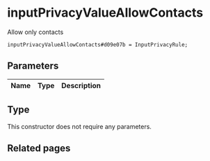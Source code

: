 # inputPrivacyValueAllowContacts
Allow only contacts

```
inputPrivacyValueAllowContacts#d09e07b = InputPrivacyRule;
```

## Parameters
| Name | Type | Description |
| ---- | :----: | ----------- |


## Type
This constructor does not require any parameters.

## Related pages

